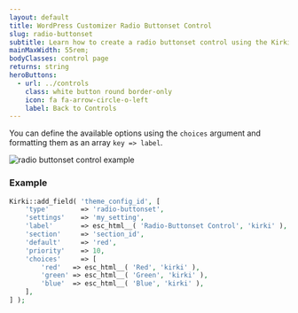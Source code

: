 ```yaml
---
layout: default
title: WordPress Customizer Radio Buttonset Control
slug: radio-buttonset
subtitle: Learn how to create a radio buttonset control using the Kirki Customizer Framework.
mainMaxWidth: 55rem;
bodyClasses: control page
returns: string
heroButtons:
  - url: ../controls
    class: white button round border-only
    icon: fa fa-arrow-circle-o-left
    label: Back to Controls
---
```


You can define the available options using the `choices` argument and formatting them as an array `key => label`.

<img src="https://raw.githubusercontent.com/aristath/kirki/master/docs/assets/images/radio-buttonset-control" alt="radio buttonset control example" style="max-width:300px;">

### Example

```php
Kirki::add_field( 'theme_config_id', [
	'type'        => 'radio-buttonset',
	'settings'    => 'my_setting',
	'label'       => esc_html__( 'Radio-Buttonset Control', 'kirki' ),
	'section'     => 'section_id',
	'default'     => 'red',
	'priority'    => 10,
	'choices'     => [
		'red'   => esc_html__( 'Red', 'kirki' ),
		'green' => esc_html__( 'Green', 'kirki' ),
		'blue'  => esc_html__( 'Blue', 'kirki' ),
	],
] );
```
